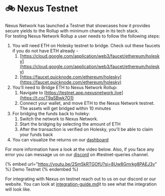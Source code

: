 # 🚲 Nexus Testnet

Nexus Network has launched a Testnet that showcases how it provides secure yields to the Rollup with minimum change in its tech stack. \
For testing Nexus Network Rollup a user needs to follow the following steps:

1. You will need ETH on Holesky testnet to bridge. Check out these faucets if you do not have ETH already -
   1. [https://cloud.google.com/application/web3/faucet/ethereum/holesky](https://cloud.google.com/application/web3/faucet/ethereum/holesky)
   2. [https://faucet.quicknode.com/ethereum/holesky](https://faucet.quicknode.com/ethereum/holesky)
2. You'll need to Bridge ETH to Nexus Network Rollup:
   1. Navigate to [https://testnet.app.nexusnetwork.live](https://t.co/T9aSBwk7O1)
   2. Connect your wallet, and move ETH to the Nexus Network testnet. The assets will get bridged within 10 minutes
3. For bridging the funds back to holeky:
   1. Switch the network to Nexus Network.
   2. Start the bridging by selecting the amount of ETH
   3. After the transaction is verified on Holesky, you'll be able to claim your funds back
4. You can visualize the returns on our [dashboard](https://testnet.app.nexusnetwork.live/rollup)

For more information have a look at the video below. Also, if you face any error you can message us on our [discord](https://discord.gg/NAR8UTxP) on #testnet-queries channel.

{% embed url="https://youtu.be/2Sm5kRTGOfU?si=8Uw8Gmrkg8PAEJ3v" %}
Demo Testnet
{% endembed %}

For integrating with Nexus on testnet reach out to us on our discord or our website. You can look at [integration-guide.md](integration-guide.md "mention")it to see what the integration will look like.&#x20;
